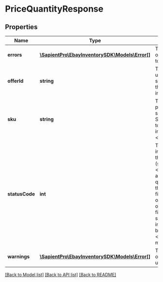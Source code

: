# PriceQuantityResponse

## Properties
| Name           | Type                                                        | Description                                                                                                                                                                                                                                                                                                                                                                                                                                                                                                                                                                                                                                                                                                                           | Notes      |
|----------------|-------------------------------------------------------------|---------------------------------------------------------------------------------------------------------------------------------------------------------------------------------------------------------------------------------------------------------------------------------------------------------------------------------------------------------------------------------------------------------------------------------------------------------------------------------------------------------------------------------------------------------------------------------------------------------------------------------------------------------------------------------------------------------------------------------------|------------|
| **errors**     | [**\SapientPro\EbayInventorySDK\Models\Error[]**](Error.md) | This array will be returned if there were one or more errors associated with the update to the offer or inventory item record.                                                                                                                                                                                                                                                                                                                                                                                                                                                                                                                                                                                                        | [optional] |
| **offerId**    | **string**                                                  | The unique identifier of the offer that was updated. This field will not be returned in situations where the seller is only updating the total &#x27;ship-to-home&#x27; quantity of an inventory item record.                                                                                                                                                                                                                                                                                                                                                                                                                                                                                                                         | [optional] |
| **sku**        | **string**                                                  | This is the seller-defined SKU value of the product. This field is returned whether the seller attempted to update an offer with the SKU value or just attempted to update the total &#x27;ship-to-home&#x27; quantity of an inventory item record.&lt;br/&gt;&lt;br/&gt;&lt;strong&gt;Max Length&lt;/strong&gt;: 50&lt;br/&gt;                                                                                                                                                                                                                                                                                                                                                                                                       | [optional] |
| **statusCode** | **int**                                                     | The value returned in this container will indicate the status of the attempt to update the price and/or quantity of the offer (specified in the corresponding &lt;strong&gt;offerId&lt;/strong&gt; field) or the attempt to update the total &#x27;ship-to-home&#x27; quantity of an inventory item (specified in the corresponding &lt;strong&gt;sku&lt;/strong&gt; field). For a completely successful update of an offer or inventory item record, a value of &lt;code&gt;200&lt;/code&gt; will appear in this field.  A user can view the &lt;strong&gt;HTTP status codes&lt;/strong&gt; section for information on other status codes that may be returned with the &lt;strong&gt;bulkUpdatePriceQuantity&lt;/strong&gt; method. | [optional] |
| **warnings**   | [**\SapientPro\EbayInventorySDK\Models\Error[]**](Error.md) | This array will be returned if there were one or more warnings associated with the update to the offer or inventory item record.                                                                                                                                                                                                                                                                                                                                                                                                                                                                                                                                                                                                      | [optional] |

[[Back to Model list]](../../README.md#documentation-for-models) [[Back to API list]](../../README.md#documentation-for-api-endpoints) [[Back to README]](../../README.md)

